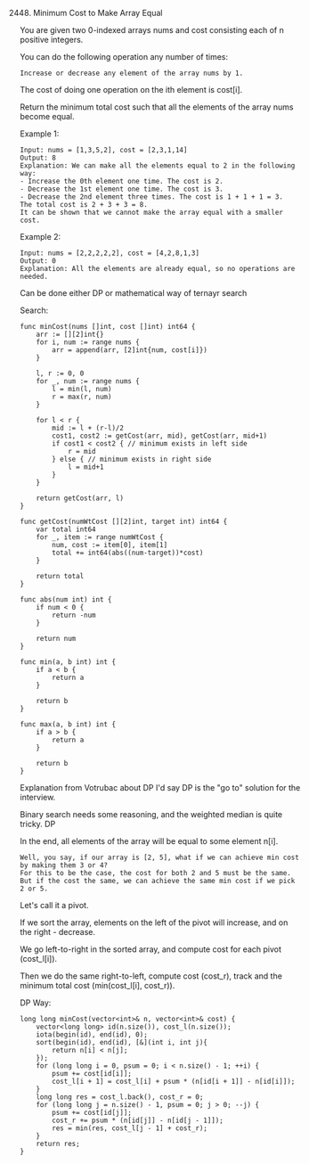 2448. Minimum Cost to Make Array Equal

You are given two 0-indexed arrays nums and cost consisting each of n positive integers.

You can do the following operation any number of times:

    Increase or decrease any element of the array nums by 1.

The cost of doing one operation on the ith element is cost[i].

Return the minimum total cost such that all the elements of the array nums become equal.

Example 1:
```
Input: nums = [1,3,5,2], cost = [2,3,1,14]
Output: 8
Explanation: We can make all the elements equal to 2 in the following way:
- Increase the 0th element one time. The cost is 2.
- Decrease the 1st element one time. The cost is 3.
- Decrease the 2nd element three times. The cost is 1 + 1 + 1 = 3.
The total cost is 2 + 3 + 3 = 8.
It can be shown that we cannot make the array equal with a smaller cost.
```
Example 2:
```
Input: nums = [2,2,2,2,2], cost = [4,2,8,1,3]
Output: 0
Explanation: All the elements are already equal, so no operations are needed.
```

Can be done either DP or mathematical way of ternayr search

Search:
```
func minCost(nums []int, cost []int) int64 {
    arr := [][2]int{}
    for i, num := range nums {
        arr = append(arr, [2]int{num, cost[i]})
    }
    
    l, r := 0, 0
    for _, num := range nums {
        l = min(l, num)
        r = max(r, num)
    }
    
    for l < r {
        mid := l + (r-l)/2
        cost1, cost2 := getCost(arr, mid), getCost(arr, mid+1)
        if cost1 < cost2 { // minimum exists in left side
            r = mid
        } else { // minimum exists in right side
            l = mid+1
        }
    }
    
    return getCost(arr, l)
}

func getCost(numWtCost [][2]int, target int) int64 {
    var total int64
    for _, item := range numWtCost {
        num, cost := item[0], item[1]
        total += int64(abs((num-target))*cost)
    }
    
    return total
}

func abs(num int) int {
    if num < 0 {
        return -num
    }
    
    return num
}

func min(a, b int) int {
    if a < b {
        return a
    }
    
    return b
}

func max(a, b int) int {
    if a > b {
        return a
    }
    
    return b
}
```

Explanation from Votrubac about DP
I'd say DP is the "go to" solution for the interview.

Binary search needs some reasoning, and the weighted median is quite tricky.
DP

In the end, all elements of the array will be equal to some element n[i].

    Well, you say, if our array is [2, 5], what if we can achieve min cost by making them 3 or 4?
    For this to be the case, the cost for both 2 and 5 must be the same. But if the cost the same, we can achieve the same min cost if we pick 2 or 5.

Let's call it a pivot.

If we sort the array, elements on the left of the pivot will increase, and on the right - decrease.

We go left-to-right in the sorted array, and compute cost for each pivot (cost_l[i]).

Then we do the same right-to-left, compute cost (cost_r), track and the minimum total cost (min(cost_l[i], cost_r)).

DP Way:
```
long long minCost(vector<int>& n, vector<int>& cost) {
    vector<long long> id(n.size()), cost_l(n.size());
    iota(begin(id), end(id), 0);
    sort(begin(id), end(id), [&](int i, int j){
        return n[i] < n[j];
    });
    for (long long i = 0, psum = 0; i < n.size() - 1; ++i) {
        psum += cost[id[i]];
        cost_l[i + 1] = cost_l[i] + psum * (n[id[i + 1]] - n[id[i]]);
    }
    long long res = cost_l.back(), cost_r = 0;
    for (long long j = n.size() - 1, psum = 0; j > 0; --j) {
        psum += cost[id[j]];
        cost_r += psum * (n[id[j]] - n[id[j - 1]]);
        res = min(res, cost_l[j - 1] + cost_r);
    }
    return res;
}
```






